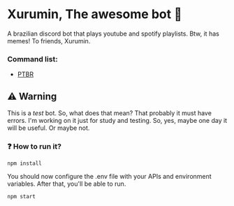 # Xurumin, The awesome bot 🎵
A brazilian discord bot that plays youtube and spotify playlists. Btw, it has memes! To friends, Xurumin.

### Command list:
 - [PTBR](/help/COMMANDS.ptbr.md)

## ⚠️ Warning
This is a *test* bot. So, what does that mean? That probably it must have errors. I'm working on it just for study and testing. So, yes, maybe one day it will be useful. Or maybe not.

### ❓ How to run it?
```
npm install
```
You should now configure the .env file with your APIs and environment variables.
After that, you'll be able to run.
```
npm start
```

